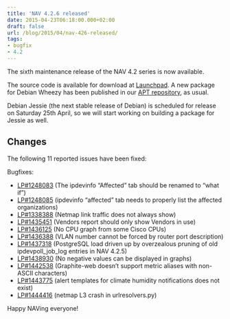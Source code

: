 ```yaml
---
title: 'NAV 4.2.6 released'
date: 2015-04-23T06:18:00.000+02:00
draft: false
url: /blog/2015/04/nav-426-released/
tags: 
- bugfix
- 4.2
---
```


The sixth maintenance release of the NAV 4.2 series is now available.

The source code is available for download at [Launchpad](https://launchpad.net/nav/4.2/4.2.6). A new package for Debian Wheezy has been published in our [APT repository](https://nav.uninett.no/wiki/nav_on_debian), as usual.

Debian Jessie (the next stable release of Debian) is scheduled for release on Saturday 25th April, so we will start working on building a package for Jessie as well.

## Changes

The following 11 reported issues have been fixed:

Bugfixes:

*   [LP#1248083](https://bugs.launchpad.net/nav/+bug/1248083/) (The ipdevinfo “Affected” tab should be renamed to “what if”)
*   [LP#1248085](https://bugs.launchpad.net/nav/+bug/1248085/) (ipdevinfo “affected” tab needs to properly list the affected organizations)
*   [LP#1338388](https://bugs.launchpad.net/nav/+bug/1338388/) (Netmap link traffic does not always show)
*   [LP#1435451](https://bugs.launchpad.net/nav/+bug/1435451/) (Vendors report should only show Vendors in use)
*   [LP#1436125](https://bugs.launchpad.net/nav/+bug/1436125/) (No CPU graph from some Cisco CPUs)
*   [LP#1436388](https://bugs.launchpad.net/nav/+bug/1436388/) (VLAN number cannot be forced by router port description)
*   [LP#1437318](https://bugs.launchpad.net/nav/+bug/1437318/) (PostgreSQL load driven up by overzealous pruning of old ipdevpoll\_job\_log entries in NAV 4.2.5)
*   [LP#1438930](https://bugs.launchpad.net/nav/+bug/1438930/) (No negative values can be displayed in graphs)
*   [LP#1442538](https://bugs.launchpad.net/nav/+bug/1442538/) (Graphite-web doesn’t support metric aliases with non-ASCII characters)
*   [LP#1443775](https://bugs.launchpad.net/nav/+bug/1443775/) (alert templates for climate humidity notifications does not exist)
*   [LP#1444416](https://bugs.launchpad.net/nav/+bug/1444416/) (netmap L3 crash in urlresolvers.py)

Happy NAVing everyone!
